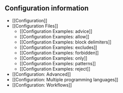 ## Configuration information

* [[Configuration]]
* [[Configuration Files]]
  * [[Configuration Examples: advice]]
  * [[Configuration Examples: allow]]
  * [[Configuration Examples: block delimiters]]
  * [[Configuration Examples: excludes]]
  * [[Configuration Examples: forbidden]]
  * [[Configuration Examples: only]]
  * [[Configuration Examples: patterns]]
  * [[Configuration Examples: reject]]
* [[Configuration: Advanced]]
* [[Configuration: Multiple programming languages]]
* [[Configuration: Workflows]]
